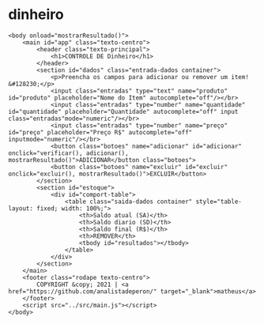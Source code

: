 # dinheiro
<div id="app"></div>


    <body onload="mostrarResultado()">
        <main id="app" class="texto-centro">
            <header class="texto-principal">
                <h1>CONTROLE DE Dinheiro</h1>
            </header>
            <section id="dados" class="entrada-dados container">
                <p>Preencha os campos para adicionar ou remover um item! &#128230;</p>
                <input class="entradas" type="text" name="produto" id="produto" placeholder="Nome do Item" autocomplete="off"/></br>
                <input class="entradas" type="number" name="quantidade" id="quantidade" placeholder="Quantidade" autocomplete="off" input class="entradas"mode="numeric"/></br>
                <input class="entradas" type="number" name="preço" id="preço" placeholder="Preço R$" autocomplete="off" inputmode="numeric"/></br>
                <button class="botoes" name="adicionar" id="adicionar" onclick="verificar(), adicionar(), mostrarResultado()">ADICIONAR</button class="botoes">
                <button class="botoes" name="excluir" id="excluir" onclick="excluir(), mostrarResultado()">EXCLUIR</button>
            </section>
            <section id="estoque">
                <div id="comport-table">
                    <table class="saida-dados container" style="table-layout: fixed; width: 100%;">
                        <th>Saldo atual (SA)</th>
                        <th>Saldo diario (SD)</th>
                        <th>Saldo final (R$)</th>
                        <th>REMOVER</th>
                        <tbody id="resultados"></tbody>
                    </table>
                </div>
            </section>
        </main>
        <footer class="rodape texto-centro">
            COPYRIGHT &copy; 2021 | <a href="https://github.com/analistadeperon/" target="_blank">matheus</a>
        </footer>
        <script src="../src/main.js"></script>
    </body>
</html>
